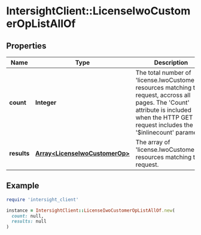 # IntersightClient::LicenseIwoCustomerOpListAllOf

## Properties

| Name | Type | Description | Notes |
| ---- | ---- | ----------- | ----- |
| **count** | **Integer** | The total number of &#39;license.IwoCustomerOp&#39; resources matching the request, accross all pages. The &#39;Count&#39; attribute is included when the HTTP GET request includes the &#39;$inlinecount&#39; parameter. | [optional] |
| **results** | [**Array&lt;LicenseIwoCustomerOp&gt;**](LicenseIwoCustomerOp.md) | The array of &#39;license.IwoCustomerOp&#39; resources matching the request. | [optional] |

## Example

```ruby
require 'intersight_client'

instance = IntersightClient::LicenseIwoCustomerOpListAllOf.new(
  count: null,
  results: null
)
```

